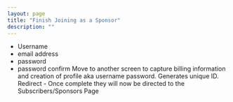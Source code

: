 ```yaml
---
layout: page
title: "Finish Joining as a Sponsor"
description: ""
---
```


* Username
* email address
* password
* password confirm
Move to another screen to capture billing information and creation of profile aka username password.  Generates unique ID.  
Redirect - Once complete they will now be directed to the Subscribers/Sponsors Page
